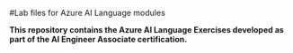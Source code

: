 #Lab files for Azure AI Language modules

**This repository contains the Azure AI Language Exercises developed as part of the AI Engineer Associate certification.**
